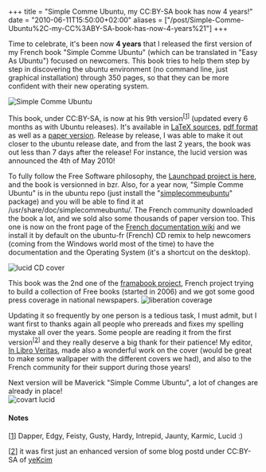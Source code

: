 +++
title = "Simple Comme Ubuntu, my CC:BY-SA book has now 4 years!"
date = "2010-06-11T15:50:00+02:00"
aliases = ["/post/Simple-Comme-Ubuntu%2C-my-CC%3ABY-SA-book-has-now-4-years%21"]
+++
    <p>Time to celebrate, it's been now <strong>4 years</strong> that I released the first version of my French book "Simple Comme Ubuntu" (which can be translated in "Easy As Ubuntu") focused on newcomers. This book tries to help them step by step in discovering the ubuntu environment (no command line, just graphical installation) through 350 pages, so that they can be more confident with their new operating system.</p>


<p><img src="/public/perso/framabook2-ubuntu-1004.jpg" alt="Simple Comme Ubuntu" title="Simple Comme Ubuntu, may 2010"></p>


<p>This book, under CC:BY-SA, is now at his 9th version<sup>[<a href="#pnote-191-1">1</a>]</sup> (updated every 6 months as with Ubuntu releases). It's available in <a href="https://code.edge.launchpad.net/~didrocks/simplecommeubuntu/trunk" hreflang="fr">LaTeX sources</a>, <a href="http://www.framabook.org/docs/ubuntu/framabook2_ubuntu-10-04_v8_creative-commons-by-sa.pdf" hreflang="fr">pdf format</a> as well as a <a href="http://www.ilv-bibliotheca.net/librairie/simple_comme_ubuntu_1004_lts.html" hreflang="fr">paper version</a>. Release by release, I was able to make it out closer to the ubuntu release date, and from the last 2 years, the book was out less than 7 days after the release! For instance, the lucid version was announced the 4th of May 2010!<p>


<p>To fully follow the Free Software philosophy, the <a href="https://launchpad.net/simplecommeubuntu">Launchpad project is here</a>, and the book is versionned in bzr. Also, for a year now, "Simple Comme Ubuntu" is in the ubuntu repo (just install the "<a href="javascript:void(0);">simplecommeubuntu</a>" package) and you will be able to find it at /usr/share/doc/simplecommeubuntu/. The French community downloaded the book a lot, and we sold also some thousands of paper version too. This one is now on the front page of the <a href="http://doc.ubuntu-fr.org" hreflang="fr">French documentation wiki</a> and we install it by default on the ubuntu-fr (French) CD remix to help newcomers (coming from the Windows world most of the time) to have the documentation and the Operating System (it's a shortcut on the desktop).</p>


<p><img src="/public/perso/.ubuntu_wallet_1004_3_m.jpg" alt="lucid CD cover" title="lucid CD cover, juin 2010"></p>


<p>This book was the 2nd one of the <a href="http://www.framabook.org/" hreflang="fr">framabook project</a>, French project trying to build a collection of Free books (started in 2006) and we got some good press coverage in national newspapers.
<img src="/public/perso/framabook2-ubuntu-erwan-cario-liberation-29-11-08.jpg" alt="liberation coverage" title="liberation coverage, october 2008"></p>


<p>Updating it so frequently by one person is a tedious task, I must admit, but I want first to thanks again all people who prereads and fixes my spelling mystake all over the years. Some people are reading it from the first version<sup>[<a href="#pnote-191-2">2</a>]</sup> and they really deserve a big thank for their patience! My editor, <a href="http://www.inlibroveritas.net/" hreflang="fr">In Libro Veritas</a>, made also a wonderful work on the cover (would be great to make some wallpaper with the different covers we had), and also to the French community for their support during those years!<p>


<p>Next version will be Maverick "Simple Comme Ubuntu", a lot of changes are already in place!
<img src="/public/perso/framabook2-ubuntu-1004-cover-art.jpg" alt="covart lucid" style="display:block;margin:0 auto" title="covart lucid, juin 2010"></p>
<div><h4>Notes</h4>
<p>[<a href="#rev-pnote-191-1">1</a>] Dapper, Edgy, Feisty, Gusty, Hardy, Intrepid, Jaunty, Karmic, Lucid :)<p>
<p>[<a href="#rev-pnote-191-2">2</a>] it was first just an enhanced version of some blog postd under CC:BY-SA of <a href="http://yeknan.free.fr/dc2/" hreflang="fr">yeKcim</a></p><div>